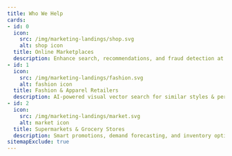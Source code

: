 ```yaml
---
title: Who We Help
cards:
- id: 0
  icon:
    src: /img/marketing-landings/shop.svg
    alt: shop icon
  title: Online Marketplaces
  description: Enhance search, recommendations, and fraud detection at scale.
- id: 1
  icon:
    src: /img/marketing-landings/fashion.svg
    alt: fashion icon
  title: Fashion & Apparel Retailers
  description: AI-powered visual vector search for similar styles & personalized outfit recommendations.
- id: 2
  icon:
    src: /img/marketing-landings/market.svg
    alt: market icon
  title: Supermarkets & Grocery Stores
  description: Smart promotions, demand forecasting, and inventory optimization.
sitemapExclude: true
---
```

